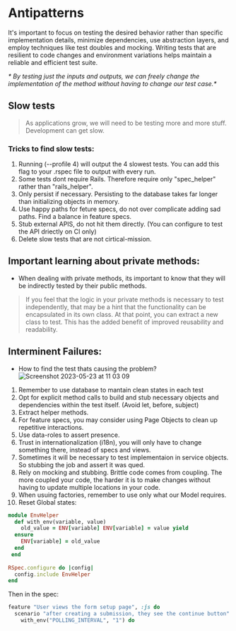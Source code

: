 # Antipatterns

It's important to focus on testing the desired behavior rather than specific implementation details, minimize dependencies, use abstraction layers, and employ techniques like test doubles and mocking. Writing tests that are resilient to code changes and environment variations helps maintain a reliable and efficient test suite.

_* By testing just the inputs and outputs, we can freely change the implementation of the method without having to change our test case.*_

## Slow tests
> As applications grow, we will need to be testing more and more stuff. Development can get slow.

### Tricks to find slow tests:
1. Running (--profile 4) will output the 4 slowest tests. You can add this flag to your .rspec file to output with every run. <br>
2. Some tests dont require Rails. Therefore require only "spec_helper" rather than "rails_helper".
3. Only persist if necessary. Persisting to the database takes far longer than initializing objects in memory.
4. Use happy paths for feture specs, do not over complicate adding sad paths. Find a balance in feature specs.
5. Stub external APIS, do not hit them directly. (You can configure to test the API driectly on CI only)
6. Delete slow tests that are not cirtical-mission.

## Important learning about private methods:
- When dealing with private methods, its important to know that they will be indirectly tested by their public methods. 
> If you feel that the logic in your private methods is necessary to test independently, that may be a hint that the functionality can be encapsulated in its own class. At that point, you can extract a new class to test. This has the added benefit of improved reusability and readability.


## Interminent Failures:
- How to find the test thats causing the problem?
![Screenshot 2023-05-23 at 11 03 09](https://github.com/daniel-enqz/ruby-corners-100/assets/72522628/f489a859-b3b4-40eb-bb78-0f4be8b1e83d)

1. Remember to use database to mantain clean states in each test
2. Opt for explicit method calls to build and stub necessary objects and dependencies within the test itself. (Avoid let, before, subject)
3. Extract helper methods.
4. For feature specs, you may consider using Page Objects to clean up repetitive interactions.
5. Use data-roles to assert presence.
6. Trust in  internationalization (i18n), you will only have to change something there, instead of specs and views.
7. Sometimes it will be necessary to test implementaion in service objects. So stubbing the job and assert it was qued.
8. Rely on mocking and stubbing. Brittle code comes from coupling. The more coupled your code, the harder it is to make changes without having to update multiple locations in your code. 
9. When usuing factories, remember to use only what our Model requires.
10. Reset Global states:

```ruby
module EnvHelper
  def with_env(variable, value)
    old_value = ENV[variable] ENV[variable] = value yield
  ensure
    ENV[variable] = old_value 
  end
 end
   
RSpec.configure do |config| 
  config.include EnvHelper
end
```
Then in the spec:
```ruby
feature "User views the form setup page", :js do
  scenario "after creating a submission, they see the continue button" do
    with_env("POLLING_INTERVAL", "1") do
```

